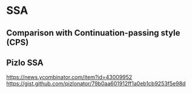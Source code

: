 # SSA

## Comparison with Continuation-passing style (CPS)

## Pizlo SSA

https://news.ycombinator.com/item?id=43009952
https://gist.github.com/pizlonator/79b0aa601912ff1a0eb1cb9253f5e98d

